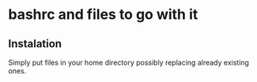 # bashrc and files to go with it

## Instalation

Simply put files in your home directory possibly replacing already existing ones.
